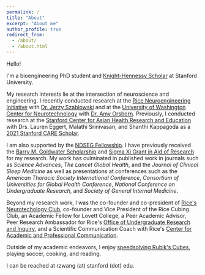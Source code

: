 ```yaml
---
permalink: /
title: "About"
excerpt: "About me"
author_profile: true
redirect_from: 
  - /about/
  - /about.html
---
```


Hello! 

I'm a bioengineering PhD student and [Knight-Hennessy Scholar](https://knight-hennessy.stanford.edu/people/ryan-wang) at Stanford University.

My research interests lie at the intersection of neuroscience and engineering. I recently conducted research at the [Rice Neuroengineering Initiative](https://neuroengineering.rice.edu/) with [Dr. Jerzy Szablowski](https://www.szablowskilab.org/) and at the [University of Washington Center for Neurotechnology](https://centerforneurotech.uw.edu/) with [Dr. Amy Orsborn](http://faculty.washington.edu/aorsborn/research.html). Previously, I conducted research at the [Stanford Center for Asian Health Research and Education](https://med.stanford.edu/care.html) with Drs. Lauren Eggert, Malathi Srinivasan, and Shanthi Kappagoda as a [2021 Stanford CARE Scholar](https://med.stanford.edu/care/education/care-scholars/care-scholars-alumni.html).

I am also supported by the [NDSEG Fellowship](https://ndseg.org/). I have previously received the [Barry M. Goldwater Scholarship](https://goldwaterscholarship.gov/) and [Sigma Xi Grant in Aid of Research](https://www.sigmaxi.org/programs/grants-in-aid-of-research) for my research. My work has culminated in published work in journals such as _Science Advances_, _The Lancet Global Health_, and the _Journal of Clinical Sleep Medicine_ as well as presentations at conferences such as the _American Thoracic Society International Conference_, _Consortium of Universities for Global Health Conference_, _National Conference on Undergraduate Research_, and _Society of General Internal Medicine_.

Beyond my research work, I was the co-founder and co-president of [Rice's Neurotechology Club](http://neurotech.rice.edu/), co-founder and Vice President of the Rice Cubing Club, an Academic Fellow for Lovett College, a Peer Academic Advisor, Peer Research Ambassador for Rice's [Office of Undergraduate Research and Inquiry](https://ouri.rice.edu/), and a Scientific Communication Coach with Rice's [Center for Academic and Professional Communication](https://pwc.rice.edu/center-academic-and-professional-communication).

Outside of my academic endeavors, I enjoy [speedsolving Rubik's Cubes](https://www.worldcubeassociation.org/persons/2019WANG86), playing soccer, cooking, and reading.

I can be reached at rzwang (at) stanford (dot) edu. 
